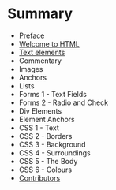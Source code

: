 # Summary

* [Preface](book/README.md)
* [Welcome to HTML](book/welcome-to-html.md)
* [Text elements](book/text-elements.md)
* Commentary
* Images
* Anchors
* Lists
* Forms 1 - Text Fields
* Forms 2 - Radio and Check
* Div Elements
* Element Anchors
* CSS 1 - Text
* CSS 2 - Borders
* CSS 3 - Background
* CSS 4 - Surroundings
* CSS 5 - The Body
* CSS 6 - Colours
* [Contributors](book/contributors.md)



